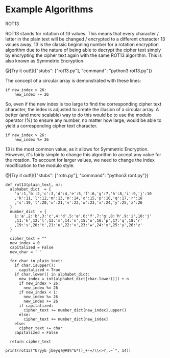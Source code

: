 # Example Algorithms

 ROT13

 ROT13 stands for rotation of 13 values. This means that every character / letter in the plain text will be changed / encrypted to a different character 13 values
 away. 13 is the classic beginning number for a rotation encryption algorithm due to the nature of being able to decrypt the cipher text simply by encrypting the
 cipher text again with the same ROT13 algorithm. This is also known as Symmetric Encryption.

@[Try it out!]({"stubs": ["rot13.py"], "command": "python3 rot13.py"})



  The concept of a circular array is demonstrated with these lines:
  
    if new_index > 26:
        new_index -= 26
        
   So, even if the new index is too large to find the corresponding cipher text character, the index is adjusted to create the illusion of a circular array.
   A better (and more scalable) way to do this would be to use the modulo operator (%) to ensure any number, no matter how large, would be able to yield a 
   corresponding cipher text character.
   
    if new_index > 26:
        new_index %= 26

   13 is the most common value, as it allows for Symmetric Encryption. However, it's fairly simple to change this algorithm to accept any value for the rotation. To
   account for larger values, we need to change the index modification to the modulo style. 
   
@[Try it out!]({"stubs": ["rotn.py"], "command": "python3 ront.py"})
   
    def rot13(plain_text, n):
      alphabet_dict  = {
        'a':1,'b':2,'c':3,'d':4,'e':5,'f':6,'g':7,'h':8,'i':9,'j':10
        ,'k':11,'l':12,'m':13,'n':14,'o':15,'p':16,'q':17,'r':18
        ,'s':19,'t':20,'u':21,'v':22,'w':23,'x':24,'y':25,'z':26
      }
      number_dict  = {
        1:'a',2:'b',3:'c',4:'d',5:'e',6:'f',7:'g',8:'h',9:'i',10:'j'
        ,11:'k',12:'l',13:'m',14:'n',15:'o',16:'p',17:'q',18:'r'
        ,19:'s',20:'t',21:'u',22:'v',23:'w',24:'x',25:'y',26:'z'
      }

      cipher_text = ""
      new_index = 0
      capitalized = False
      new_char = ' '
  
      for char in plain_text:
        if char.isupper():
          capitalized = True
        if char.lower() in alphabet_dict:      
          new_index = int(alphabet_dict[char.lower()]) + n
          if new_index > 26:
            new_index %= 26
          if new_index < 1:
            new_index %= 26
            new_index += 26
          if capitalized:
            cipher_text += number_dict[new_index].upper()
          else:
            cipher_text += number_dict[new_index]
        else:
          cipher_text += char
        capitalized = False
    
      return cipher_text

    print(rot13("Uryyb jbeyq!@#$%^&*()_+-=/\\<>?,.~`", 14))
